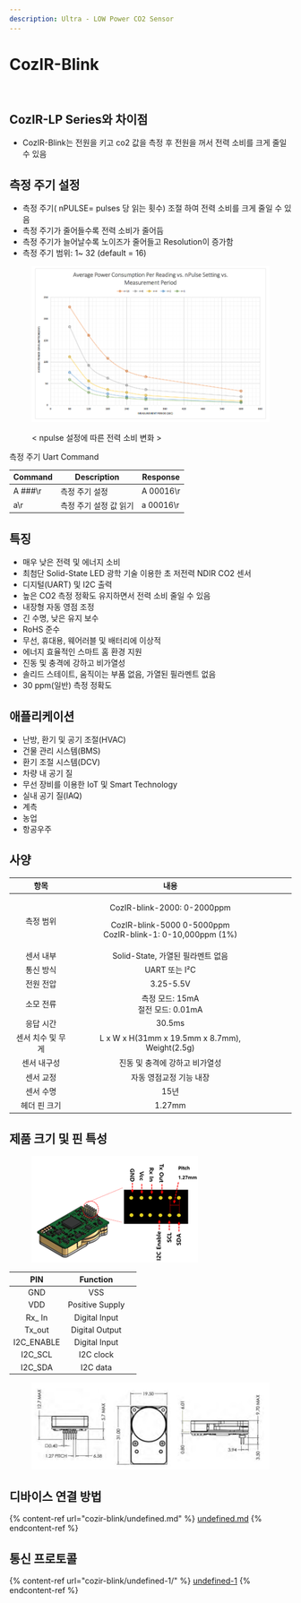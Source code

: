 ```yaml
---
description: Ultra - LOW Power CO2 Sensor
---
```


# CozIR-Blink

<figure><img src="https://files.gitbook.com/v0/b/gitbook-x-prod.appspot.com/o/spaces%2F2w8cjMK2EPRUYtxAHUrj%2Fuploads%2Fgit-blob-521cd503cabaaa676b61742968ae178a9a245d90%2Fgss_blink_s%20(1).jpg?alt=media" alt=""><figcaption></figcaption></figure>

## CozIR-LP Series와 차이점 <a href="#1.overview" id="1.overview"></a>

* CozIR-Blink는 전원을 키고 co2 값을 측정 후 전원을 꺼서 전력 소비를 크게 줄일 수 있음

## 측정 주기 설정

* 측정 주기( nPULSE= pulses 당 읽는 횟수) 조절 하여 전력 소비를 크게 줄일 수 있음
* 측정 주기가 줄어들수록 전력 소비가 줄어듬
* 측정 주기가 늘어날수록 노이즈가 줄어들고 Resolution이 증가함
* 측정 주기 범위: 1\~ 32 (default = 16)

<figure><img src="../../.gitbook/assets/npulse_setting_cozir_blink.PNG" alt=""><figcaption><p>&#x3C; npulse 설정에 따른 전력 소비 변화 ></p></figcaption></figure>

측정 주기 Uart Command

| Command | Description   | Response  |
| ------- | ------------- | --------- |
| A ###\r | 측정 주기 설정      | A 00016\r |
| a\r     | 측정 주기 설정 값 읽기 | a 00016\r |

## 특징

* 매우 낮은 전력 및 에너지 소비
* 최첨단 Solid-State LED 광학 기술 이용한 초 저전력 NDIR CO2 센서
* 디지털(UART) 및 I2C 출력
* 높은 CO2 측정 정확도 유지하면서 전력 소비 줄일 수 있음
* 내장형 자동 영점 조정
* 긴 수명, 낮은 유지 보수
* RoHS 준수
* 무선, 휴대용, 웨어러블 및 배터리에 이상적
* 에너지 효율적인 스마트 홈 환경 지원
* 진동 및 충격에 강하고 비가열성
* 솔리드 스테이트, 움직이는 부품 없음, 가열된 필라멘트 없음
* 30 ppm(일반) 측정 정확도

## 애플리케이션

* 난방, 환기 및 공기 조절(HVAC)
* 건물 관리 시스템(BMS)
* 환기 조절 시스템(DCV)
* 차량 내 공기 질
* 무선 장비를 이용한 IoT 및 Smart Technology
* 실내 공기 질(IAQ)
* 계측
* 농업
* 항공우주

## 사양

<table><thead><tr><th align="center">항목</th><th align="center">내용</th><th data-hidden align="center"></th><th data-hidden></th><th data-hidden></th></tr></thead><tbody><tr><td align="center">측정 범위</td><td align="center"><p>CozIR-blink-2000: 0-2000ppm</p><p>CozIR-blink-5000 0-5000ppm<br>CozIR-blink-1: 0-10,000ppm (1%)</p></td><td align="center"></td><td></td><td></td></tr><tr><td align="center">센서 내부</td><td align="center">Solid-State, 가열된 필라멘트 없음</td><td align="center"></td><td></td><td></td></tr><tr><td align="center">통신 방식</td><td align="center">UART 또는 I²C</td><td align="center"></td><td></td><td></td></tr><tr><td align="center">전원 전압</td><td align="center">3.25-5.5V</td><td align="center"></td><td></td><td></td></tr><tr><td align="center">소모 전류</td><td align="center">측정 모드: 15mA<br>절전 모드: 0.01mA</td><td align="center"></td><td></td><td></td></tr><tr><td align="center">응답 시간</td><td align="center">30.5ms</td><td align="center"></td><td></td><td></td></tr><tr><td align="center">센서 치수 및 무게</td><td align="center">L x W x H(31mm x 19.5mm x 8.7mm), Weight(2.5g)</td><td align="center"></td><td></td><td></td></tr><tr><td align="center">센서 내구성</td><td align="center">진동 및 충격에 강하고 비가열성</td><td align="center"></td><td></td><td></td></tr><tr><td align="center">센서 교정</td><td align="center">자동 영점교정 기능 내장</td><td align="center"></td><td></td><td></td></tr><tr><td align="center">센서 수명</td><td align="center">15년</td><td align="center"></td><td></td><td></td></tr><tr><td align="center">헤더 핀 크기</td><td align="center">1.27mm</td><td align="center"></td><td></td><td></td></tr></tbody></table>

## 제품 크기 및 핀 특성

<figure><img src="../../.gitbook/assets/cozirlp2_pin.png" alt=""><figcaption></figcaption></figure>

<table><thead><tr><th align="center">PIN</th><th align="center">Function</th><th data-hidden></th></tr></thead><tbody><tr><td align="center">GND</td><td align="center">VSS</td><td></td></tr><tr><td align="center">VDD</td><td align="center">Positive Supply</td><td></td></tr><tr><td align="center">Rx_ In</td><td align="center">Digital Input</td><td></td></tr><tr><td align="center">Tx_out</td><td align="center">Digital Output</td><td></td></tr><tr><td align="center">I2C_ENABLE</td><td align="center">Digital Input</td><td></td></tr><tr><td align="center">I2C_SCL</td><td align="center">I2C clock</td><td></td></tr><tr><td align="center">I2C_SDA</td><td align="center">I2C data</td><td></td></tr></tbody></table>

<figure><img src="../../.gitbook/assets/CozIR-Blink_size.PNG" alt=""><figcaption></figcaption></figure>

## 디바이스 연결 방법

{% content-ref url="cozir-blink/undefined.md" %}
[undefined.md](cozir-blink/undefined.md)
{% endcontent-ref %}

## 통신 프로토콜

{% content-ref url="cozir-blink/undefined-1/" %}
[undefined-1](cozir-blink/undefined-1/)
{% endcontent-ref %}
